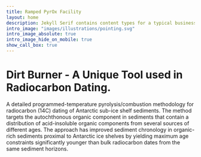 ```yaml
---
title: Ramped PyrOx Facility
layout: home
description: Jekyll Serif contains content types for a typical business website. The theme is fully responsive, blazing fast and artfully illustrated.
intro_image: "images/illustrations/pointing.svg"
intro_image_absolute: true
intro_image_hide_on_mobile: true
show_call_box: true
---
```


# Dirt Burner - A Unique Tool used in Radiocarbon Dating.

A detailed programmed-temperature pyrolysis/combustion methodology for radiocarbon (14C) dating of Antarctic sub-ice shelf sediments. The method targets the autochthonous organic component in sediments that contain a distribution of acid-insoluble organic components from several sources of different ages. The approach has improved sediment chronology in organic-rich sediments proximal to Antarctic ice shelves by yielding maximum age constraints significantly younger than bulk radiocarbon dates from the same sediment horizons.
